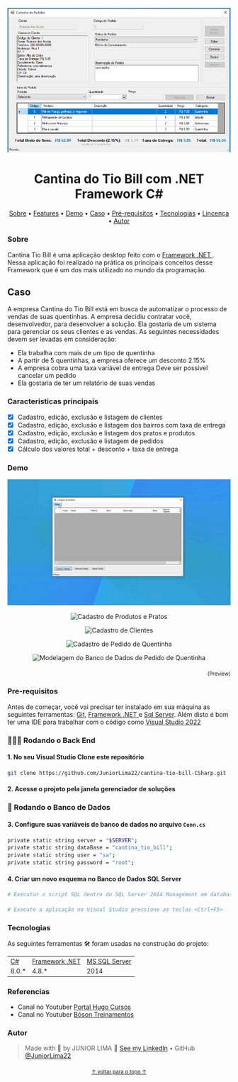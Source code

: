 <p align="center" id="top">
    <img alt="Readme" title="Readme GIF" src="./assets/banner.png" />
</p>

<h1 align="center"> Cantina do Tio Bill com .NET Framework C#</h1>

<p align="center">
    <a href="#sobre">Sobre</a> • 
    <a href="#features">Features</a> • 
    <a href="#demo">Demo</a> • 
    <a href="#caso">Caso</a> • 
    <a href="#pre-requisitos">Pré-requisitos</a> • 
    <a href="#tecnologias">Tecnologias</a> • 
    <a href="#licenca">Lincença</a> • 
    <a href="#autor">Autor</a> 
</p>

### Sobre

Cantina Tio Bill é uma aplicação desktop feito com o [Framework .NET ](https://dotnet.microsoft.com/en-us/download/dotnet-framework). Nessa aplicação foi realizado na prática os principais conceitos desse Framework que é um dos mais utilizado no mundo da programação. 

## Caso

A empresa Cantina do Tio Bill está em busca de automatizar o processo de vendas de suas quentinhas. A empresa decidiu contratar você, desenvolvedor, para desenvolver a solução. Ela gostaria de um sistema para gerenciar os seus clientes e as vendas. As seguintes necessidades devem ser levadas em consideração:

- Ela trabalha com mais de um tipo de quentinha
- A partir de 5 quentinhas, a empresa oferece um desconto 2.15%
- A empresa cobra uma taxa variável de entrega
Deve ser possível cancelar um pedido
- Ela gostaria de ter um relatório de suas vendas


### Caracteristicas principais

- [x] Cadastro, edição, exclusão e listagem de clientes
- [x] Cadastro, edição, exclusão e listagem dos bairros com taxa de entrega
- [x] Cadastro, edição, exclusão e listagem dos pratos e produtos
- [x] Cadastro, edição, exclusão e listagem de pedidos
- [x] Cálculo dos valores total + desconto + taxa de entrega

### Demo
<p align="center">
    <img alt="Cadastro de Bairro e Taxas de entrega" title="Cadastro de Bairro e Taxas de entrega" src="./assets/demo1.gif" />
</p>

<p align="center">
    <img alt="Cadastro de Produtos e Pratos" 
title="Cadastro de Produtos e Pratos" src="./
assets/demo2.gif" />
</p>

<p align="center">
    <img alt="Cadastro de Clientes" 
title="Cadastro de Clientes" src="./
assets/demo3.gif" />
</p>

<p align="center">
    <img alt="Cadastro de Pedido de Quentinha" 
title="Cadastro de Pedido de Quentinha" src="./
assets/demo4.gif" />
</p>

<p align="center">
    <img alt="Modelagem do Banco de Dados de Pedido de Quentinha" 
title="Modelagem do Banco de Dados de  Pedido de Quentinha" src="./
assets/banner_ER.png" />
</p>


<p align="right">
<sub>(Preview)</sub>
</p>

### Pre-requisitos

Antes de começar, você vai precisar ter instalado em sua máquina as seguintes ferramentas: [Git](https://git-scm.com/), [Framework .NET ](https://dotnet.microsoft.com/en-us/download/dotnet-framework) e [Sql Server](https://www.microsoft.com/pt-br/download/details.aspx?id=101064). Além disto é bom ter uma IDE para trabalhar com o código como [Visual Studio 2022](https://code.visualstudio.com/)

### 👨🏻‍💻 Rodando o Back End

#### 1. No seu Visual Studio Clone este repositório

```bash
git clone https://github.com/JuniorLima22/cantina-tio-bill-CSharp.git
```

#### 2. Acesse o projeto pela janela gerenciador de soluções

### 💾 Rodando o Banco de Dados

#### 3. Configure suas variáveis ​​de banco de dados no arquivo <code>Conn.cs</code>

```bash
private static string server = "$SERVER";
private static string dataBase = "cantina_tio_bill";
private static string user = "sa";
private static string password = "root";
```

#### 4. Criar um novo esquema no Banco de Dados SQL Server

```bash
# Executar o script SQL dentro do SQL Server 2014 Management em database/cantina_tio_bill.bacpac para criar o banco de dados 'cantina_tio_bill' e as tabelas 'dbo.produto', 'dbo.cliente', 'dbo.bairro', 'dbo.pedido', 'dbo.produto_item', e popular os dados.

# Execute a aplicação no Visual Studio pressione as teclas <Ctrl+F5>
```

### Tecnologias

As seguintes ferramentas 🛠 foram usadas na construção do projeto:

<table>
    <tr>
        <td><a href="https://docs.microsoft.com/pt-br/dotnet/csharp/">C#</a></td>
        <td><a href="https://dotnet.microsoft.com/en-us/download/dotnet-framework">Framework .NET</a></td>
        <td><a href="https://docs.microsoft.com/pt-br/sql/sql-server/?view=sql-server-ver15">MS SQL Server</a></td>
    </tr>
    <tr>
        <td>8.0.*</td>
        <td>4.8.*</td>
        <td>2014</td>
    </tr>
</table>

### Referencias

  - Canal no Youtuber [Portal Hugo Cursos](https://youtube.com/playlist?list=PLxNM4ef1BpxjLIq-eTL8mgROdviCiobs9)
  - Canal no Youtuber [Bóson Treinamentos](https://youtube.com/playlist?list=PLucm8g_ezqNoMPIGWbRJXemJKyoUpTjA1)

### Autor

> Made with 💙 by JUNIOR LIMA 👋 [See my LinkedIn](https://www.linkedin.com/in/junior-lima-495108208/) • GitHub [@JuniorLima22](https://github.com/JuniorLima22)

<p align="center">
<sub><a href="#top" align="center">↑ voltar para o topo ↑</a></sub>
</p>